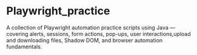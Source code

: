 # Playwright_practice
A collection of Playwright automation practice scripts using Java — covering alerts, sessions, form actions, pop-ups, user interactions,upload and downloading files, Shadow DOM,  and browser automation fundamentals.
